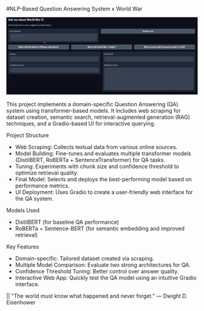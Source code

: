 #NLP-Based Question Answering System x World War

![Chatbot UI](./chatbot.ui.png)

This project implements a domain-specific Question Answering (QA) system using transformer-based models.
It includes web scraping for dataset creation, semantic search, retrieval-augmented generation (RAG) techniques, and a Gradio-based UI for interactive querying.

Project Structure
- Web Scraping: Collects textual data from various online sources.
- Model Building: Fine-tunes and evaluates multiple transformer models (DistilBERT, RoBERTa + SentenceTransformer) for QA tasks.
- Tuning: Experiments with chunk size and confidence threshold to optimize retrieval quality.
- Final Model: Selects and deploys the best-performing model based on performance metrics.
- UI Deployment: Uses Gradio to create a user-friendly web interface for the QA system.

Models Used
- DistilBERT (for baseline QA performance)
- RoBERTa + Sentence-BERT (for semantic embedding and improved retrieval)

Key Features
- Domain-specific: Tailored dataset created via scraping.
- Multiple Model Comparison: Evaluate two strong architectures for QA.
- Confidence Threshold Tuning: Better control over answer quality.
- Interactive Web App: Quickly test the QA model using an intuitive Gradio interface.

||  "The world must know what happened and never forget." — Dwight D. Eisenhower 
